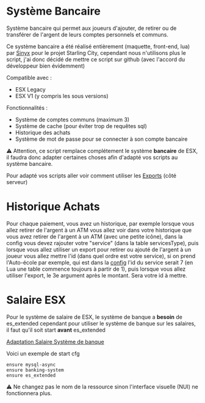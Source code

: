 # Système Bancaire
Système bancaire qui permet aux joueurs d'ajouter, de retirer ou de transférer de l'argent de leurs comptes personnels et communs.

Ce système bancaire a été réalisé entièrement (maquette, front-end, lua) par <a href="https://github.com/s1nyx">Sinyx</a> pour le projet Starling City, cependant nous n'utilisons plus le script, j'ai donc décidé de mettre ce script sur github (avec l'accord du développeur bien évidemment)

Compatible avec :
 - ESX Legacy
 - ESX V1 (y compris les sous versions)


Fonctionnalités :
- Système de comptes communs (maximum 3)
- Système de cache (pour éviter trop de requêtes sql)
- Historique des achats
- Système de mot de passe pour se connecter à son compte bancaire
 
 ⚠️ Attention, ce script remplace complétement le système **bancaire** de ESX, il faudra donc adapter certaines choses afin d'adapté vos scripts au système bancaire.
 
 Pour adapté vos scripts aller voir comment utiliser les <a href="exports.md">Exports</a> (côté serveur)

<h1>Historique Achats</h1>

 Pour chaque paiement, vous avez un historique, par exemple lorsque vous allez retirer de l'argent à un ATM vous allez voir dans votre historique que vous avez retirer de l'argent à un ATM (avec une petite icône), dans la config vous devez rajouter votre "service" (dans la table servicesType), puis lorsque vous allez utiliser un export pour retirer ou ajouté de l'argent à un joueur vous allez mettre l'id (dans quel ordre est votre service), si on prend l'Auto-école par exemple, qui est dans la <a href="src/config.lua">config</a> l'id du service serait 7 (en Lua une table commence toujours à partir de 1), puis lorsque vous allez utiliser l'export, le 3e argument après le montant. Sera votre id à mettre.
 

<h1>Salaire ESX</h1>

Pour le système de salaire de ESX, le système de banque a **besoin** de es_extended cependant pour utiliser le système de banque sur les salaires, il faut qu'il soit start **avant** es_extended

<a href="https://gist.github.com/TheSpaceGamerV2/05eab8f2f73844273973779720b4a814">Adaptation Salaire Système de banque</a> 

Voici un exemple de start cfg
```
ensure mysql-async
ensure banking-system
ensure es_extended
```

⚠️ Ne changez pas le nom de la ressource sinon l'interface visuelle (NUI) ne fonctionnera plus.